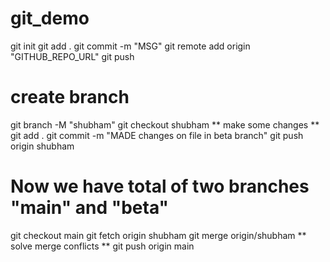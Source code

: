 # git_demo

 git init
 git add .
 git commit -m "MSG"
 git remote add origin "GITHUB_REPO_URL"
 git push 
 
 # create branch 
  git branch -M "shubham"
  git checkout shubham
  ** make some changes **
  git add .
  git commit -m "MADE changes on file in beta branch"
  git push origin shubham
  
 # Now we have total of two branches "main" and "beta"
  git checkout main
  git fetch origin shubham
  git merge origin/shubham
  ** solve merge conflicts **
  git push origin main
  

